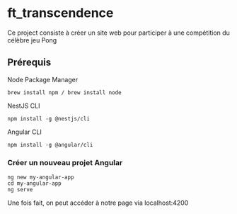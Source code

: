 # ft_transcendence
Ce project consiste à créer un site web pour participer à une compétition du célèbre jeu Pong

## Prérequis
  Node Package Manager
  
    brew install npm / brew install node
  
  NestJS CLI
  
    npm install -g @nestjs/cli

  Angular CLI
  
    npm install -g @angular/cli

### Créer un nouveau projet Angular
  
    ng new my-angular-app
    cd my-angular-app
    ng serve

Une fois fait, on peut accéder à notre page via localhost:4200
